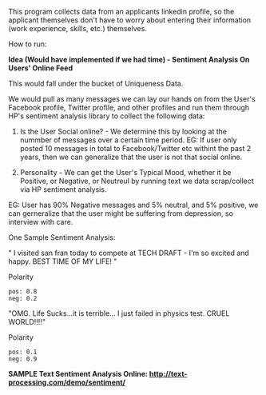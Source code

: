 This program collects data from an applicants linkedin profile, so the applicant themselves don't have to worry about entering their information (work experience, skills, etc.) themselves.

How to run:





















**Idea (Would have implemented if we had time) - Sentiment Analysis On Users' Online Feed**

This would fall under the bucket of Uniqueness Data.

We would pull as many messages we can lay our hands on from the User's Facebook profile, Twitter profile, and other profiles and run them through HP's sentiment analysis library to collect the following data:

1) Is the User Social online? - We determine this by looking at the nummber of messages over a certain time period.
   EG: If user only posted 10 messages in total to Facebook/Twitter etc withint the past 2 years, then we can generalize that the user is not that social online.


2) Personality - We can get the User's Typical Mood, whether it be Positive, or Negative, or Neutreul by running text we data scrap/collect via HP sentiment analysis.

  EG: User has 90% Negative messages and 5% neutral, and 5%  positive, we can gerneralize that the user might be suffering from depression, so interview with care.
  
  
  One Sample Sentiment Analysis:
  
 " I visited san fran today to compete at TECH DRAFT - I'm so excited and happy. BEST TIME OF MY LIFE! "
 
  Polarity

    pos: 0.8
    neg: 0.2 
    
"OMG. Life Sucks...it is terrible... I just failed in physics test. CRUEL WORLD!!!!"

Polarity

    pos: 0.1
    neg: 0.9 


**SAMPLE Text Sentiment Analysis Online: http://text-processing.com/demo/sentiment/**
  
  

